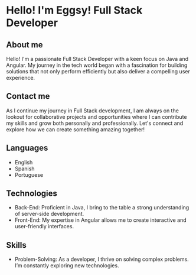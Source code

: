# Hello! I'm Eggsy! Full Stack Developer

## About me

Hello! I'm a passionate Full Stack Developer with a keen focus on Java and Angular. My journey in the tech world began with a fascination for building solutions that not only perform efficiently but also deliver a compelling user experience.

## Contact me

As I continue my journey in Full Stack development, I am always on the lookout for collaborative projects and opportunities where I can contribute my skills and grow both personally and professionally. Let's connect and explore how we can create something amazing together!

## Languages

- English
- Spanish
- Portuguese

## Technologies

- Back-End: Proficient in Java, I bring to the table a strong understanding of server-side development.
- Front-End: My expertise in Angular allows me to create interactive and user-friendly interfaces.

## Skills

- Problem-Solving: As a developer, I thrive on solving complex problems. I’m constantly exploring new technologies.



